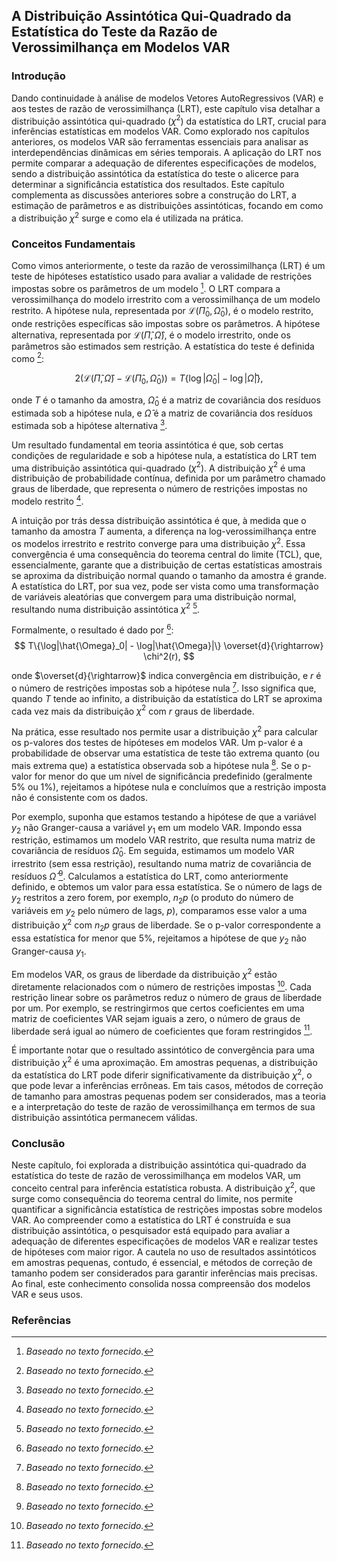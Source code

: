 ## A Distribuição Assintótica Qui-Quadrado da Estatística do Teste da Razão de Verossimilhança em Modelos VAR
### Introdução
Dando continuidade à análise de modelos Vetores AutoRegressivos (VAR) e aos testes de razão de verossimilhança (LRT), este capítulo visa detalhar a distribuição assintótica qui-quadrado ($\chi^2$) da estatística do LRT, crucial para inferências estatísticas em modelos VAR. Como explorado nos capítulos anteriores, os modelos VAR são ferramentas essenciais para analisar as interdependências dinâmicas em séries temporais. A aplicação do LRT nos permite comparar a adequação de diferentes especificações de modelos, sendo a distribuição assintótica da estatística do teste o alicerce para determinar a significância estatística dos resultados. Este capítulo complementa as discussões anteriores sobre a construção do LRT, a estimação de parâmetros e as distribuições assintóticas, focando em como a distribuição $\chi^2$ surge e como ela é utilizada na prática.

### Conceitos Fundamentais
Como vimos anteriormente, o teste da razão de verossimilhança (LRT) é um teste de hipóteses estatístico usado para avaliar a validade de restrições impostas sobre os parâmetros de um modelo [^1]. O LRT compara a verossimilhança do modelo irrestrito com a verossimilhança de um modelo restrito. A hipótese nula, representada por $\mathcal{L}(\hat{\Pi}_0, \hat{\Omega}_0)$, é o modelo restrito, onde restrições específicas são impostas sobre os parâmetros. A hipótese alternativa, representada por  $\mathcal{L}(\hat{\Pi}, \hat{\Omega})$,  é o modelo irrestrito, onde os parâmetros são estimados sem restrição. A estatística do teste é definida como [^1]:

$$
2(\mathcal{L}(\hat{\Pi}, \hat{\Omega}) - \mathcal{L}(\hat{\Pi}_0, \hat{\Omega}_0)) = T\{\log|\hat{\Omega}_0| - \log|\hat{\Omega}|\},
$$

onde $T$ é o tamanho da amostra, $\hat{\Omega}_0$ é a matriz de covariância dos resíduos estimada sob a hipótese nula, e $\hat{\Omega}$ é a matriz de covariância dos resíduos estimada sob a hipótese alternativa [^1].

Um resultado fundamental em teoria assintótica é que, sob certas condições de regularidade e sob a hipótese nula, a estatística do LRT tem uma distribuição assintótica qui-quadrado ($\chi^2$). A distribuição $\chi^2$ é uma distribuição de probabilidade contínua, definida por um parâmetro chamado graus de liberdade, que representa o número de restrições impostas no modelo restrito [^1].

A intuição por trás dessa distribuição assintótica é que, à medida que o tamanho da amostra $T$ aumenta, a diferença na log-verossimilhança entre os modelos irrestrito e restrito converge para uma distribuição $\chi^2$. Essa convergência é uma consequência do teorema central do limite (TCL), que, essencialmente, garante que a distribuição de certas estatísticas amostrais se aproxima da distribuição normal quando o tamanho da amostra é grande. A estatística do LRT, por sua vez, pode ser vista como uma transformação de variáveis aleatórias que convergem para uma distribuição normal, resultando numa distribuição assintótica $\chi^2$ [^1].

Formalmente, o resultado é dado por [^1]:
$$
T\{\log|\hat{\Omega}_0| - \log|\hat{\Omega}|\} \overset{d}{\rightarrow} \chi^2(r),
$$

onde $\overset{d}{\rightarrow}$  indica convergência em distribuição, e $r$ é o número de restrições impostas sob a hipótese nula [^1]. Isso significa que, quando $T$ tende ao infinito, a distribuição da estatística do LRT se aproxima cada vez mais da distribuição $\chi^2$ com $r$ graus de liberdade.

Na prática, esse resultado nos permite usar a distribuição $\chi^2$ para calcular os p-valores dos testes de hipóteses em modelos VAR. Um p-valor é a probabilidade de observar uma estatística de teste tão extrema quanto (ou mais extrema que) a estatística observada sob a hipótese nula [^1]. Se o p-valor for menor do que um nível de significância predefinido (geralmente 5% ou 1%), rejeitamos a hipótese nula e concluímos que a restrição imposta não é consistente com os dados.

Por exemplo, suponha que estamos testando a hipótese de que a variável $y_2$ não Granger-causa a variável $y_1$ em um modelo VAR. Impondo essa restrição, estimamos um modelo VAR restrito, que resulta numa matriz de covariância de resíduos $\hat{\Omega}_0$. Em seguida, estimamos um modelo VAR irrestrito (sem essa restrição), resultando numa matriz de covariância de resíduos $\hat{\Omega}$ [^1]. Calculamos a estatística do LRT, como anteriormente definido, e obtemos um valor para essa estatística. Se o número de lags de $y_2$ restritos a zero forem, por exemplo, $n_2p$ (o produto do número de variáveis em $y_2$ pelo número de lags, $p$), comparamos esse valor a uma distribuição $\chi^2$ com $n_2p$ graus de liberdade. Se o p-valor correspondente a essa estatística for menor que 5%, rejeitamos a hipótese de que $y_2$ não Granger-causa $y_1$.

Em modelos VAR, os graus de liberdade da distribuição $\chi^2$ estão diretamente relacionados com o número de restrições impostas [^1]. Cada restrição linear sobre os parâmetros reduz o número de graus de liberdade por um. Por exemplo, se restringirmos que certos coeficientes em uma matriz de coeficientes VAR sejam iguais a zero, o número de graus de liberdade será igual ao número de coeficientes que foram restringidos [^1].

É importante notar que o resultado assintótico de convergência para uma distribuição $\chi^2$ é uma aproximação. Em amostras pequenas, a distribuição da estatística do LRT pode diferir significativamente da distribuição $\chi^2$, o que pode levar a inferências errôneas. Em tais casos, métodos de correção de tamanho para amostras pequenas podem ser considerados, mas a teoria e a interpretação do teste de razão de verossimilhança em termos de sua distribuição assintótica permanecem válidas.

### Conclusão
Neste capítulo, foi explorada a distribuição assintótica qui-quadrado da estatística do teste de razão de verossimilhança em modelos VAR, um conceito central para inferência estatística robusta. A distribuição $\chi^2$, que surge como consequência do teorema central do limite, nos permite quantificar a significância estatística de restrições impostas sobre modelos VAR. Ao compreender como a estatística do LRT é construída e sua distribuição assintótica, o pesquisador está equipado para avaliar a adequação de diferentes especificações de modelos VAR e realizar testes de hipóteses com maior rigor. A cautela no uso de resultados assintóticos em amostras pequenas, contudo, é essencial, e métodos de correção de tamanho podem ser considerados para garantir inferências mais precisas. Ao final, este conhecimento consolida nossa compreensão dos modelos VAR e seus usos.

### Referências
[^1]: *Baseado no texto fornecido.*
<!-- END -->
